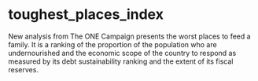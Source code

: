 # toughest_places_index
New analysis from The ONE Campaign presents the worst places to feed a family. It is a ranking of the proportion of the population who are undernourished and the economic scope of the country to respond as measured by its debt sustainability ranking and the extent of its fiscal reserves. 
